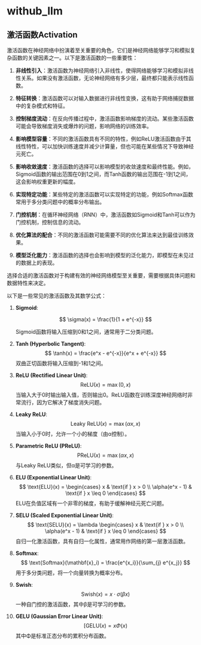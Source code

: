 # withub_llm

## 激活函数Activation

激活函数在神经网络中扮演着至关重要的角色，它们是神经网络能够学习和模拟复杂函数的关键因素之一。以下是激活函数的一些重要性：

1. **非线性引入**：激活函数为神经网络引入非线性，使得网络能够学习和模拟非线性关系。如果没有激活函数，无论神经网络有多少层，最终都只能表示线性函数。

2. **特征转换**：激活函数可以对输入数据进行非线性变换，这有助于网络捕捉数据中的复杂模式和特征。

3. **控制梯度流动**：在反向传播过程中，激活函数影响梯度的流动。某些激活函数可能会导致梯度消失或爆炸的问题，影响网络的训练效率。

4. **影响模型容量**：不同的激活函数具有不同的特性，例如ReLU激活函数由于其线性特性，可以加快训练速度并减少计算量，但也可能在某些情况下导致神经元死亡。

5. **影响收敛速度**：激活函数的选择可以影响模型的收敛速度和最终性能。例如，Sigmoid函数的输出范围在0到1之间，而Tanh函数的输出范围在-1到1之间，这会影响权重更新的幅度。

6. **实现特定功能**：某些特定的激活函数可以实现特定的功能，例如Softmax函数常用于多分类问题中的概率分布输出。

7. **门控机制**：在循环神经网络（RNN）中，激活函数如Sigmoid和Tanh可以作为门控机制，控制信息的流动。

8. **优化算法的配合**：不同的激活函数可能需要不同的优化算法来达到最佳训练效果。

9. **模型泛化能力**：激活函数的选择也会影响到模型的泛化能力，即模型在未见过的数据上的表现。

选择合适的激活函数对于构建有效的神经网络模型至关重要，需要根据具体问题和数据特性来决定。

以下是一些常见的激活函数及其数学公式：

1. **Sigmoid**:

   $$ \sigma(x) = \frac{1}{1 + e^{-x}} $$
   
   Sigmoid函数将输入压缩到0和1之间，通常用于二分类问题。

4. **Tanh (Hyperbolic Tangent)**:
   $$ \tanh(x) = \frac{e^x - e^{-x}}{e^x + e^{-x}} $$
   双曲正切函数将输入压缩到-1和1之间。

5. **ReLU (Rectified Linear Unit)**:
   $$ \text{ReLU}(x) = \max(0, x) $$
   当输入大于0时输出输入值，否则输出0。ReLU函数在训练深度神经网络时非常流行，因为它解决了梯度消失问题。

6. **Leaky ReLU**:
   $$ \text{Leaky ReLU}(x) = \max(\alpha x, x) $$
   当输入小于0时，允许一个小的梯度（由α控制）。

7. **Parametric ReLU (PReLU)**:
   $$ \text{PReLU}(x) = \max(\alpha x, x) $$
   与Leaky ReLU类似，但α是可学习的参数。

8. **ELU (Exponential Linear Unit)**:
   $$ \text{ELU}(x) = \begin{cases} 
      x & \text{if } x > 0 \\
      \alpha(e^x - 1) & \text{if } x \leq 0 
   \end{cases} $$
   ELU在负值区域有一个非零的梯度，有助于缓解神经元死亡问题。

9. **SELU (Scaled Exponential Linear Unit)**:
   $$ \text{SELU}(x) = \lambda \begin{cases} 
      x & \text{if } x > 0 \\
      \alpha(e^x - 1) & \text{if } x \leq 0 
   \end{cases} $$
   自归一化激活函数，具有自归一化属性，通常用作网络的第一层激活函数。

10. **Softmax**:
   $$ \text{Softmax}(\mathbf{x}_i) = \frac{e^{x_i}}{\sum_{j} e^{x_j}} $$
   用于多分类问题，将一个向量转换为概率分布。

11. **Swish**:
   $$ \text{Swish}(x) = x \cdot \sigma(\beta x) $$
   一种自门控的激活函数，其中β是可学习的参数。

12. **GELU (Gaussian Error Linear Unit)**:
    $$ [ \text{GELU}(x) = x \Phi(x) $$
    其中Φ是标准正态分布的累积分布函数。


